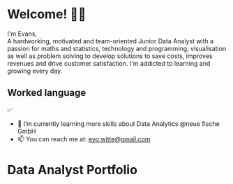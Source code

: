 
# Welcome! 👋🏿

I'm Evans, <br>
A hardworking, motivated and team-oriented Junior Data Analyst with a passion for maths and statistics, technology and programming, visualisation as well as problem solving to develop solutions to save costs, improves revenues and drive customer satisfaction. I'm addicted to learning and growing every day. 

## Worked language
✅ 


- 🌱 I’m currently learning more skills about Data Analytics @neue fische GmbH
- 📫 You can reach me at: evo.witte@gmail.com

<!---
EvansWitte/EvansWitte is a ✨ special ✨ repository because its `README.md` (this file) appears on your GitHub profile.
You can click the Preview link to take a look at your changes.
--->
# Data Analyst Portfolio
